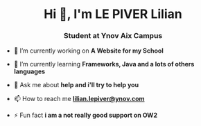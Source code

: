 <h1 align="center">Hi 👋, I'm LE PIVER Lilian</h1>
<h3 align="center">Student at Ynov Aix Campus</h3>

- 🔭 I’m currently working on **A Website for my School**

- 🌱 I’m currently learning **Frameworks, Java and a lots of others languages**

- 💬 Ask me about **help and i'll try to help you**

- 📫 How to reach me **lilian.lepiver@ynov.com**

- ⚡ Fun fact **i am a not really good support on OW2**

<p align="left">
</p>
